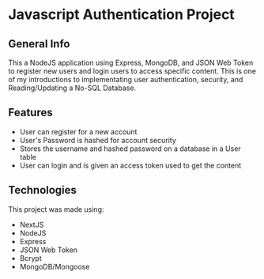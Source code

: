 # Javascript Authentication Project

## General Info
This a NodeJS application using Express, MongoDB, and JSON Web Token to register new users and login users to access specific content. This is one of my introductions to implementating user authentication, security, and Reading/Updating a No-SQL Database.

## Features
* User can register for a new account
* User's Password is hashed for account security
* Stores the username and hashed password on a database in a User table
* User can login and is given an access token used to get the content

## Technologies
This project was made using:
* NextJS
* NodeJS
* Express
* JSON Web Token
* Bcrypt
* MongoDB/Mongoose
